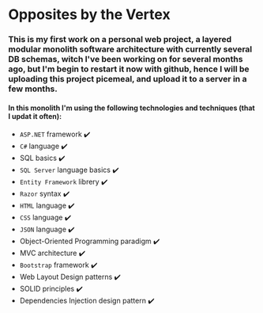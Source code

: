 # Opposites by the Vertex

### This is my first work on a personal web project, a layered modular monolith software architecture with currently several DB schemas, witch I've been working on for several months ago, but I'm begin to restart it now with github, hence I will be uploading this project picemeal, and upload it to a server in a few months.

#### In this monolith I'm using the following technologies and techniques (that I updat it often):
- `ASP.NET` framework :heavy_check_mark:
- `C#` language :heavy_check_mark:
- SQL basics :heavy_check_mark:
- `SQL Server` language basics :heavy_check_mark:
- `Entity Framework` librery :heavy_check_mark:
- `Razor` syntax :heavy_check_mark:
- `HTML` language :heavy_check_mark:
- `CSS` language :heavy_check_mark:
- `JSON` language :heavy_check_mark:
- Object-Oriented Programming paradigm :heavy_check_mark:
- MVC architecture :heavy_check_mark:
- `Bootstrap` framework :heavy_check_mark:
- Web Layout Design patterns :heavy_check_mark:
- SOLID principles :heavy_check_mark:
- Dependencies Injection design pattern :heavy_check_mark:
